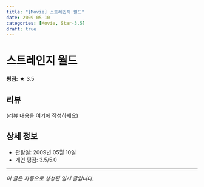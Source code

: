 ```yaml
---
title: "[Movie] 스트레인지 월드"
date: 2009-05-10
categories: [Movie, Star-3.5]
draft: true
---
```


# 스트레인지 월드

**평점:** ★ 3.5

## 리뷰

(리뷰 내용을 여기에 작성하세요)

## 상세 정보

- 관람일: 2009년 05월 10일
- 개인 평점: 3.5/5.0

---

*이 글은 자동으로 생성된 임시 글입니다.*
